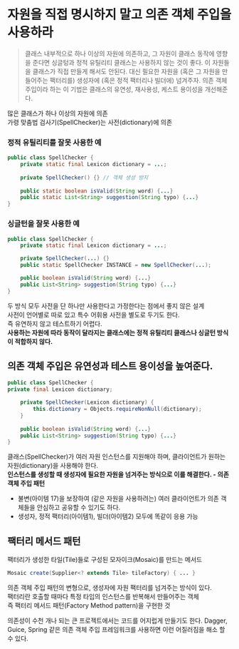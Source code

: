 
# 자원을 직접 명시하지 말고 의존 객체 주입을 사용하라

> 클래스 내부적으로 하나 이상의 자원에 의존하고, 그 자원이 클래스 동작에 영향을 준다면 싱글텅과 정적 유틸리티 클래스는 사용하지 않는 것이 좋다.
> 이 자원들을 클래스가 직접 만들게 해서도 안된다.
> 대신 필요한 자원을 (혹은 그 자원을 만들어주는 팩터리를) 생성자에 (혹은 정적 팩터리나 빌더에) 넘겨주자.
> 의존 객체 주입이라 하는 이 기법은 클래스의 유연성, 재사용성, 케스트 용이성을 개선해준다.

많은 클래스가 하나 이상의 자원에 의존  
가령 맞춤법 검사기(SpellChecker)는 사전(dictionary)에 의존

### 정적 유틸리티를 잘못 사용한 예
```java
public class SpellChecker {
    private static final Lexicon dictionary = ...;
    
    private SpellChecker() {} // 객체 생성 방지
    
    public static boolean isValid(String word) {...}
    public static List<String> suggestion(String typo) {...}
}
```

### 싱글턴을 잘못 사용한 예
```java
public class SpellChecker {
    private static final Lexicon dictionary = ...;

    private SpellChecker(...) {}
    public static SpellChecker INSTANCE = new SpellChecker(...);

    public boolean isValid(String word) {...}
    public List<String> suggestion(String typo) {...}
}
```

두 방식 모두 사전을 단 하나만 사용한다고 가정한다는 점에서 좋지 않은 설계  
사전이 언어별로 따로 있고 특수 어휘용 사전을 별도로 두기도 한다.  
즉 유연하지 않고 테스트하기 어렵다.  
**사용하는 자원에 따라 동작이 달라지는 클래스에는 정적 유틸리티 클래스나 싱글턴 방식이 적합하지 않다.**

## 의존 객체 주입은 유연성과 테스트 용이성을 높여준다.
```java
public class SpellChecker {
private final Lexicon dictionary;

    private SpellChecker(Lexicon dictionary) {
        this.dictionary = Objects.requireNonNull(dictionary);
    }
    
    public boolean isValid(String word) {...}
    public List<String> suggestion(String typo) {...}
}
```
클래스(SpellChecker)가 여러 자원 인스턴스를 지원해야 하며, 클라이언트가 원하는 자원(dictionary)을 사용해야 한다.  
**인스턴스를 생성할 때 생성자에 필요한 자원을 넘겨주는 방식으로 이를 해결한다. - 의존 객체 주입 패턴**

- 불변(아이템 17)을 보장하여 (같은 자원을 사용하려는) 여러 클라이언트가 의존 객체들을 안심하고 공유할 수 있기도 하다.
- 생성자, 정적 팩터리(아이템1), 빌더(아이템2) 모두에 똑같이 응용 가능
 
## 팩터리 메서드 패턴
팩터리가 생성한 타일(Tile)들로 구성된 모자이크(Mosaic)를 만드는 메서드
```java
Mosaic create(Supplier<? extends Tile> tileFactory) { ... }
```
의존 객체 주입 패턴의 변형으로, 생성자에 자원 팩터리를 넘겨주는 방식이 있다.  
팩터리란 호출할 때마다 특정 타입의 인스턴스를 반복해서 만들어주는 객체  
즉 팩터리 메서드 패턴(Factory Method pattern)을 구현한 것  

의존성이 수천 개나 되는 큰 프로젝트에서는 코드를 어지럽게 만들기도 한다.
Dagger, Guice, Spring 같은 의존 객체 주입 프레임워크를 사용하면 이런 어질러짐을 해소 할 수 있다.

